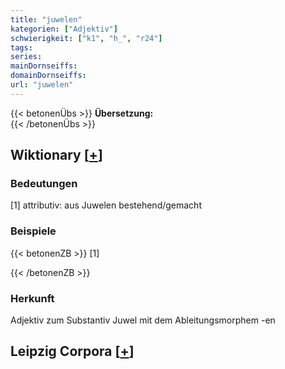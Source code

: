 ```yaml
---
title: "juwelen"
kategorien: ["Adjektiv"]
schwierigkeit: ["k1", "h_", "r24"]
tags:
series:
mainDornseiffs:
domainDornseiffs:
url: "juwelen"
---
```


{{< betonenÜbs >}}
**Übersetzung:**  
{{< /betonenÜbs >}}

## Wiktionary [[+](https://de.wiktionary.org/wiki/juwelen)]

### Bedeutungen
[1] attributiv: aus Juwelen bestehend/gemacht  

### Beispiele
{{< betonenZB >}}
[1]  

{{< /betonenZB >}}
### Herkunft
Adjektiv zum Substantiv Juwel mit dem Ableitungsmorphem -en  


## Leipzig Corpora [[+](https://corpora.uni-leipzig.de/en/res?word=juwelen&corpusId=deu_newscrawl-public_2018)]

